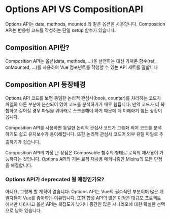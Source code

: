 # Options API VS CompositionAPI
Options API는 data, methods, mounted 와 같은 옵션을 사용합니다.
Composition API는 반응형 코드를 작성하는 단일 setup 함수가 있습니다.

## Composition API란?
Composition API는 옵션(data, methods, ...)을 선언하는 대신 가져온 함수(ref, onMounted, ...)를 사용하여 Vue 컴포넌트를 작성할 수 있는 API 세트를 말합니다

## Composition API 등장배경
Options API 코드를 보면 동일한 논리적 관심사(book, counter)를 처리하는 코드가 파일의 다른 부분에 분산되어 있어 코드를 분석하기가 매우 힘듭니다. 만약 코드가 더 복합하고 길어질 경우 파일을 위아래로 스크롤해야 하기 때문에 더 이해하기 힘든 상황이 옵니다.

Composition API를 사용하면 동일한 논리적 관심사 코드가 그룹화 되어 코드를 분석하기도 쉽고 유지보수가 용이해집니다. 또한 논리적 관심사 코드어 외부 유틸 파일로 추출하기가 쉽습니다.

Composition API의 가장 큰 장점은 Composable 함수의 형태로 로직의 재사용이 가능하다는 것입니다. Options API의 기본 로직 재사용 메커니즘인 Mixins의 모든 단점을 해결합니다.

### Options API가 deprecated 될 예정인가요?
아니요, 그렇게 할 계획이 없습니다. Options API는 Vue의 필수적인 부분이며 많은 개발자들이 Vue를 좋아하는 이유입니다. 또한 합성 API의 많은 이점은 대규모 프로젝트에서만 나타나고 옵션 API는 복잡도가 낮거나 중간인 많은 시나리오에 대한 확실한 선택으로 남아 있습니다.
